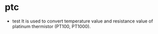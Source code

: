 # ptc
- test
It is used to convert temperature value and resistance value of platinum thermistor (PT100, PT1000).
